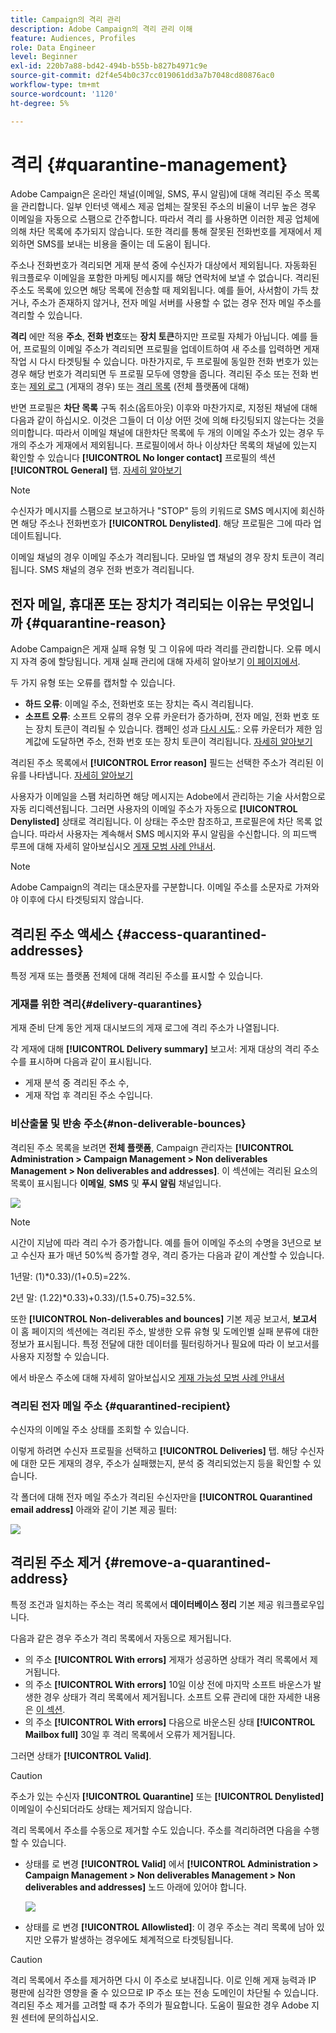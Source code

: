 ```yaml
---
title: Campaign의 격리 관리
description: Adobe Campaign의 격리 관리 이해
feature: Audiences, Profiles
role: Data Engineer
level: Beginner
exl-id: 220b7a88-bd42-494b-b55b-b827b4971c9e
source-git-commit: d2f4e54b0c37cc019061dd3a7b7048cd80876ac0
workflow-type: tm+mt
source-wordcount: '1120'
ht-degree: 5%

---
```


# 격리 {#quarantine-management}

Adobe Campaign은 온라인 채널(이메일, SMS, 푸시 알림)에 대해 격리된 주소 목록을 관리합니다. 일부 인터넷 액세스 제공 업체는 잘못된 주소의 비율이 너무 높은 경우 이메일을 자동으로 스팸으로 간주합니다. 따라서 격리 를 사용하면 이러한 제공 업체에 의해 차단 목록에 추가되지 않습니다. 또한 격리를 통해 잘못된 전화번호를 게재에서 제외하면 SMS를 보내는 비용을 줄이는 데 도움이 됩니다.

주소나 전화번호가 격리되면 게재 분석 중에 수신자가 대상에서 제외됩니다. 자동화된 워크플로우 이메일을 포함한 마케팅 메시지를 해당 연락처에 보낼 수 없습니다. 격리된 주소도 목록에 있으면 해당 목록에 전송할 때 제외됩니다. 예를 들어, 사서함이 가득 찼거나, 주소가 존재하지 않거나, 전자 메일 서버를 사용할 수 없는 경우 전자 메일 주소를 격리할 수 있습니다.

<!--For more on best practices to secure and optimize your deliveries, refer to [this page](delivery-best-practices.md).-->

**격리** 에만 적용 **주소**, **전화 번호**&#x200B;또는 **장치 토큰**&#x200B;하지만 프로필 자체가 아닙니다. 예를 들어, 프로필의 이메일 주소가 격리되면 프로필을 업데이트하여 새 주소를 입력하면 게재 작업 시 다시 타겟팅될 수 있습니다. 마찬가지로, 두 프로필에 동일한 전화 번호가 있는 경우 해당 번호가 격리되면 두 프로필 모두에 영향을 줍니다. 격리된 주소 또는 전화 번호는 [제외 로그](#delivery-quarantines) (게재의 경우) 또는 [격리 목록](#non-deliverable-bounces) (전체 플랫폼에 대해)

반면 프로필은 **차단 목록** 구독 취소(옵트아웃) 이후와 마찬가지로, 지정된 채널에 대해 다음과 같이 하십시오. 이것은 그들이 더 이상 어떤 것에 의해 타깃팅되지 않는다는 것을 의미합니다. 따라서 이메일 채널에 대한차단 목록에 두 개의 이메일 주소가 있는 경우 두 개의 주소가 게재에서 제외됩니다. 프로필이에서 하나 이상차단 목록의 채널에 있는지 확인할 수 있습니다 **[!UICONTROL No longer contact]** 프로필의 섹션 **[!UICONTROL General]** 탭. [자세히 알아보기](../audiences/view-profiles.md)

>[!NOTE]
>
>수신자가 메시지를 스팸으로 보고하거나 &quot;STOP&quot; 등의 키워드로 SMS 메시지에 회신하면 해당 주소나 전화번호가 **[!UICONTROL Denylisted]**. 해당 프로필은 그에 따라 업데이트됩니다.
>
> 이메일 채널의 경우 이메일 주소가 격리됩니다. 모바일 앱 채널의 경우 장치 토큰이 격리됩니다. SMS 채널의 경우 전화 번호가 격리됩니다.

## 전자 메일, 휴대폰 또는 장치가 격리되는 이유는 무엇입니까 {#quarantine-reason}

Adobe Campaign은 게재 실패 유형 및 그 이유에 따라 격리를 관리합니다. 오류 메시지 자격 중에 할당됩니다. 게재 실패 관리에 대해 자세히 알아보기 [이 페이지에서](delivery-failures.md).

두 가지 유형 또는 오류를 캡처할 수 있습니다.

* **하드 오류**: 이메일 주소, 전화번호 또는 장치는 즉시 격리됩니다.
* **소프트 오류**: 소프트 오류의 경우 오류 카운터가 증가하며, 전자 메일, 전화 번호 또는 장치 토큰이 격리될 수 있습니다. 캠페인 성과 [다시 시도](delivery-failures.md#retries).: 오류 카운터가 제한 임계값에 도달하면 주소, 전화 번호 또는 장치 토큰이 격리됩니다. [자세히 알아보기](delivery-failures.md#retries)


격리된 주소 목록에서 **[!UICONTROL Error reason]** 필드는 선택한 주소가 격리된 이유를 나타냅니다. [자세히 알아보기](#identifying-quarantined-addresses-for-the-entire-platform)


사용자가 이메일을 스팸 처리하면 해당 메시지는 Adobe에서 관리하는 기술 사서함으로 자동 리디렉션됩니다. 그러면 사용자의 이메일 주소가 자동으로 **[!UICONTROL Denylisted]** 상태로 격리됩니다. 이 상태는 주소만 참조하고, 프로필은에 차단 목록 없습니다. 따라서 사용자는 계속해서 SMS 메시지와 푸시 알림을 수신합니다. 의 피드백 루프에 대해 자세히 알아보십시오 [게재 모범 사례 안내서](https://experienceleague.adobe.com/docs/deliverability-learn/deliverability-best-practice-guide/transition-process/infrastructure.html#feedback-loops).

>[!NOTE]
>
>Adobe Campaign의 격리는 대소문자를 구분합니다. 이메일 주소를 소문자로 가져와야 이후에 다시 타겟팅되지 않습니다.

## 격리된 주소 액세스 {#access-quarantined-addresses}

특정 게재 또는 플랫폼 전체에 대해 격리된 주소를 표시할 수 있습니다.

### 게재를 위한 격리{#delivery-quarantines}

게재 준비 단계 동안 게재 대시보드의 게재 로그에 격리 주소가 나열됩니다.

각 게재에 대해 **[!UICONTROL Delivery summary]** 보고서: 게재 대상의 격리 주소 수를 표시하며 다음과 같이 표시됩니다.

* 게재 분석 중 격리된 주소 수,
* 게재 작업 후 격리된 주소 수입니다.

### 비산출물 및 반송 주소{#non-deliverable-bounces}

격리된 주소 목록을 보려면 **전체 플랫폼**, Campaign 관리자는  **[!UICONTROL Administration > Campaign Management > Non deliverables Management > Non deliverables and addresses]**. 이 섹션에는 격리된 요소의 목록이 표시됩니다 **이메일**, **SMS** 및 **푸시 알림** 채널입니다.

![](assets/tech-quarantine.png)

>[!NOTE]
>
>시간이 지남에 따라 격리 수가 증가합니다. 예를 들어 이메일 주소의 수명을 3년으로 보고 수신자 표가 매년 50%씩 증가할 경우, 격리 증가는 다음과 같이 계산할 수 있습니다.
>
>1년말: (1)&#42;0.33)/(1+0.5)=22%.
>
>2년 말: (1.22)&#42;0.33)+0.33)/(1.5+0.75)=32.5%.

또한 **[!UICONTROL Non-deliverables and bounces]** 기본 제공 보고서, **보고서** 이 홈 페이지의 섹션에는 격리된 주소, 발생한 오류 유형 및 도메인별 실패 분류에 대한 정보가 표시됩니다. 특정 전달에 대한 데이터를 필터링하거나 필요에 따라 이 보고서를 사용자 지정할 수 있습니다.

에서 바운스 주소에 대해 자세히 알아보십시오 [게재 가능성 모범 사례 안내서](https://experienceleague.adobe.com/docs/deliverability-learn/deliverability-best-practice-guide/metrics-for-deliverability/bounces.html)

### 격리된 전자 메일 주소 {#quarantined-recipient}

수신자의 이메일 주소 상태를 조회할 수 있습니다.

이렇게 하려면 수신자 프로필을 선택하고 **[!UICONTROL Deliveries]** 탭. 해당 수신자에 대한 모든 게재의 경우, 주소가 실패했는지, 분석 중 격리되었는지 등을 확인할 수 있습니다.

각 폴더에 대해 전자 메일 주소가 격리된 수신자만을 **[!UICONTROL Quarantined email address]** 아래와 같이 기본 제공 필터:

![](assets/quarantine-filter.png)


## 격리된 주소 제거 {#remove-a-quarantined-address}

특정 조건과 일치하는 주소는 격리 목록에서 **데이터베이스 정리** 기본 제공 워크플로우입니다.

다음과 같은 경우 주소가 격리 목록에서 자동으로 제거됩니다.

* 의 주소 **[!UICONTROL With errors]** 게재가 성공하면 상태가 격리 목록에서 제거됩니다.
* 의 주소 **[!UICONTROL With errors]** 10일 이상 전에 마지막 소프트 바운스가 발생한 경우 상태가 격리 목록에서 제거됩니다. 소프트 오류 관리에 대한 자세한 내용은 [이 섹션](#soft-error-management).
* 의 주소 **[!UICONTROL With errors]** 다음으로 바운스된 상태 **[!UICONTROL Mailbox full]** 30일 후 격리 목록에서 오류가 제거됩니다.

그러면 상태가 **[!UICONTROL Valid]**.

>[!CAUTION]
>
>주소가 있는 수신자 **[!UICONTROL Quarantine]** 또는 **[!UICONTROL Denylisted]** 이메일이 수신되더라도 상태는 제거되지 않습니다.

격리 목록에서 주소를 수동으로 제거할 수도 있습니다. 주소를 격리하려면 다음을 수행할 수 있습니다.

* 상태를 로 변경 **[!UICONTROL Valid]** 에서 **[!UICONTROL Administration > Campaign Management > Non deliverables Management > Non deliverables and addresses]** 노드 아래에 있어야 합니다.

   ![](assets/tech-quarantine-status.png)

* 상태를 로 변경 **[!UICONTROL Allowlisted]**: 이 경우 주소는 격리 목록에 남아 있지만 오류가 발생하는 경우에도 체계적으로 타겟팅됩니다.

>[!CAUTION]
>
>격리 목록에서 주소를 제거하면 다시 이 주소로 보내집니다. 이로 인해 게재 능력과 IP 평판에 심각한 영향을 줄 수 있으므로 IP 주소 또는 전송 도메인이 차단될 수 있습니다. 격리된 주소 제거를 고려할 때 추가 주의가 필요합니다. 도움이 필요한 경우 Adobe 지원 센터에 문의하십시오.
